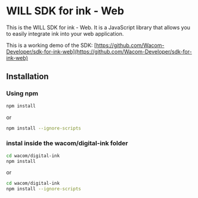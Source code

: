 # WILL SDK for ink - Web

This is the WILL SDK for ink - Web. It is a JavaScript library that allows you to easily integrate ink into your web application.

This is a working demo of the SDK: [https://github.com/Wacom-Developer/sdk-for-ink-web](https://github.com/Wacom-Developer/sdk-for-ink-web)

## Installation

### Using npm

```bash
npm install
```

or

```bash
npm install --ignore-scripts
```

### instal inside the wacom/digital-ink folder

```bash
cd wacom/digital-ink
npm install
```

or

```bash
cd wacom/digital-ink
npm install --ignore-scripts
```
